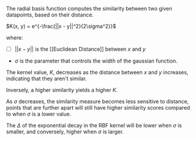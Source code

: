 The radial basis function computes the similarity between two given datapoints, based on their distance.

$K(x, y) = e^{-\frac{||x - y||^2}{2\sigma^2}}$

where:
- [ ] $||x - y||$ is the [[Euclidean Distance]] between $x$ and $y$
- $\sigma$ is the parameter that controls the width of the gaussian function.

The kernel value, $K$, decreases as the distance between $x$ and $y$ increases, indicating that they aren't similar.

Inversely, a higher similarity yields a higher $K$.

As $\sigma$ decreases, the similarity measure becomes less sensitive to distance, points that are further apart will still have higher similarity scores compared to when $\sigma$ is a lower value.

The $\Delta$ of the exponential decay in the RBF kernel will be lower when $\sigma$ is smaller, and conversely, higher when $\sigma$ is larger.